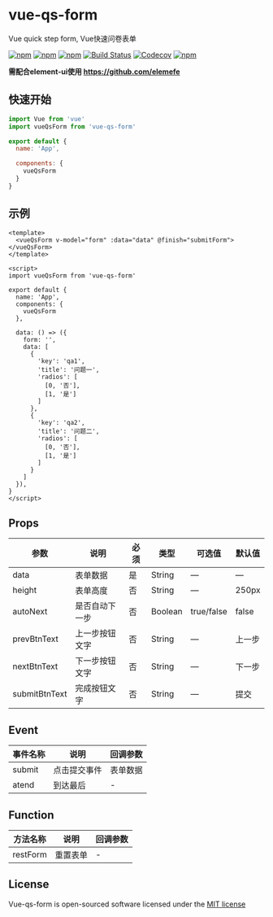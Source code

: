 # vue-qs-form
Vue quick step form, Vue快速问卷表单

[![npm](https://img.shields.io/npm/v/vue-qs-form.svg)](https://www.npmjs.com/package/vue-qs-form)
[![npm](https://img.shields.io/npm/dt/vue-qs-form.svg)](https://www.npmjs.com/package/vue-qs-form)
[![npm](https://img.shields.io/npm/dm/vue-qs-form.svg)](https://www.npmjs.com/package/vue-qs-form)
[![Build Status](https://travis-ci.org/xanke/vue-qs-form.svg?branch=master)](https://travis-ci.org/xanke/vue-qs-form)
[![Codecov](https://img.shields.io/codecov/c/github/xanke/vue-qs-form.svg)](https://codecov.io/gh/xanke/vue-qs-form)
[![npm](https://img.shields.io/npm/l/vue-qs-form.svg)](http://opensource.org/licenses/MIT)

****需配合element-ui使用 https://github.com/elemefe****


## 快速开始
```js
import Vue from 'vue'
import vueQsForm from 'vue-qs-form'

export default {
  name: 'App',

  components: {
    vueQsForm
  }
}
```

## 示例
```vue
<template>
  <vueQsForm v-model="form" :data="data" @finish="submitForm"></vueQsForm>
</template>

<script>
import vueQsForm from 'vue-qs-form'

export default {
  name: 'App',
  components: {
    vueQsForm
  },

  data: () => ({
    form: '',
    data: [
      {
        'key': 'qa1',
        'title': '问题一',
        'radios': [
          [0, '否'],
          [1, '是']
        ]
      },
      {
        'key': 'qa2',
        'title': '问题二',
        'radios': [
          [0, '否'],
          [1, '是']
        ]
      }
    ]
  }),
}
</script>
```

## Props
|参数|说明|必须|类型|可选值|默认值|
|-----|-----------|--------|----|----|-------|
|data|表单数据|是|String|—|—|
|height|表单高度|否|String|—|250px|
|autoNext|是否自动下一步|否|Boolean|true/false|false|
|prevBtnText|上一步按钮文字|否|String|—|上一步|
|nextBtnText|下一步按钮文字|否|String|—|下一步|
|submitBtnText|完成按钮文字|否|String|—|提交|

## Event
|事件名称|说明|回调参数|
|-----|-----------|--------|
|submit|点击提交事件|表单数据|
|atend|到达最后|-|

## Function
|方法名称|说明|回调参数|
|-----|-----------|--------|
|restForm|重置表单|-|

## License

Vue-qs-form is open-sourced software licensed under the [MIT license](http://opensource.org/licenses/MIT)